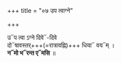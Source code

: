 +++
title = "०७ उप त्वाग्ने"

+++

उ᳓प त्वा ऽग्ने दिवे᳓-दिवे  
दो᳓षावस्तर्+++(=रात्रावह्नि)+++ धिया᳓ वय᳓म् ।  
**न᳓मो भ᳓रन्त ए᳓मसि** ॥
